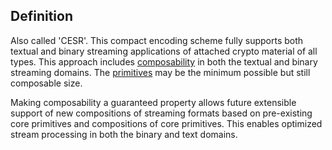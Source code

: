 ## Definition

Also called 'CESR'. This compact encoding scheme fully supports both textual and binary streaming applications of attached crypto material of all types. This approach includes [composability](composability) in both the textual and binary streaming domains. The [primitives](primitive) may be the minimum possible but still composable size. 

Making composability a guaranteed property allows future extensible support of new compositions of streaming formats based on pre-existing core primitives and compositions of core primitives. This enables optimized stream processing in both the binary and text domains.

